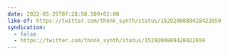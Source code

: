 ```yaml
---
date: 2022-05-25T07:28:58.509+02:00
like-of: https://twitter.com/thonk_synth/status/1529200889428422659
syndication:
  - false
  - https://twitter.com/thonk_synth/status/1529200889428422659
---
```

